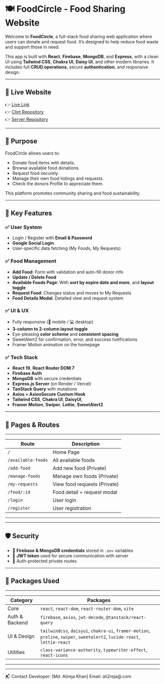 # 🍽️ FoodCircle - Food Sharing Website

Welcome to **FoodCircle**, a full-stack food sharing web application where users can donate and request food. It’s designed to help reduce food waste and support those in need.

This app is built with **React**, **Firebase**, **MongoDB**, and **Express**, with a clean UI using **Tailwind CSS**, **Chakra UI**, **Daisy UI**, and other modern libraries. It includes full **CRUD operations**, secure **authentication**, and responsive design.

---

## 🔗 Live Website

👉 [Live Link]("https://utter-waste.surge.sh/")  
👉 [Clint Repository]("https://github.com/Programming-Hero-Web-Course4/b11a11-client-side-Alireja-khan")  
👉 [Server Repository]("https://github.com/Programming-Hero-Web-Course4/b11a11-server-side-Alireja-khan")

---

## 🎯 Purpose

FoodCircle allows users to:
- Donate food items with details.
- Browse available food donations.
- Request food securely.
- Manage their own food listings and requests.
- Check the donors Profile to appreciate them.

This platform promotes community sharing and food sustainability.

---

## 🚀 Key Features

### ✅ User System
- Login / Register with **Email & Password**
- **Google Social Login**
- User-specific data fetching (My Foods, My Requests)

### ✅ Food Management
- **Add Food**: Form with validation and auto-fill donor info
- **Update / Delete Food**
- **Available Foods Page**: With **sort by expire date and more**, and **layout toggle**
- **Request Food**: Changes status and moves to My Requests
- **Food Details Modal**: Detailed view and request system

### ✅ UI & UX
- Fully responsive (📱 mobile / 💻 desktop)
- **3-column to 2-column layout toggle**
- Eye-pleasing **color scheme** and **consistent spacing**
- SweetAlert2 for confirmation, error, and success notifications
- Framer Motion animation on the homepage

### ✅ Tech Stack
- **React 19**, **React Router DOM 7**
- **Firebase Auth**
- **MongoDB** with secure credentials
- **Express.js Server** (on Render / Vercel)
- **TanStack Query** with mutations
- **Axios + AxiosSecure Custom Hook**
- **Tailwind CSS**, **Chakra UI**, **DaisyUI**,
- **Framer Motion**, **Swiper**, **Lottie**, **SweetAlert2**

---

## 🧪 Pages & Routes

---------------------------------------------------------
| Route              | Description                      |
|--------------------|----------------------------------|
| `/`                | Home Page                        |
| `/available-foods` | All available foods              |
| `/add-food`        | Add new food (Private)           |
| `/manage-foods`    | Manage own foods (Private)       |
| `/my-requests`     | View food requests (Private)     |
| `/food/:id`        | Food detail + request modal      |
| `/login`           | User login                       |
| `/register`        | User registration                |
---------------------------------------------------------
---

## 🛡️ Security

- 🔐 **Firebase & MongoDB credentials** stored in `.env` variables
- 🔐 **JWT token** used for secure communication with server
- 🔐 Auth-protected private routes

---

## 🧩 Packages Used

-------------------------------------------------------------------------------------------------------------------------------------------------
| Category         | Packages                                                                                                                   |
|------------------|----------------------------------------------------------------------------------------------------------------------------|
| Core             | `react`, `react-dom`, `react-router-dom`, `vite`                                                                           |
| Auth & Backend   | `firebase`, `axios`, `jwt-decode`, `@tanstack/react-query`                                                                 |
| UI & Design      | `tailwindcss`, `daisyui`, `chakra-ui`, `framer-motion`, `preline`, `swiper`, `sweetalert2`, `lucide-react`, `lottie-react` |
| Utilities        | `class-variance-authority`, `typewriter-effect`, `react-icons`                                                             |
-------------------------------------------------------------------------------------------------------------------------------------------------
---

📬 Contact
Developer: [Md. Alireja Khan]
Email: ali2reja@.com

